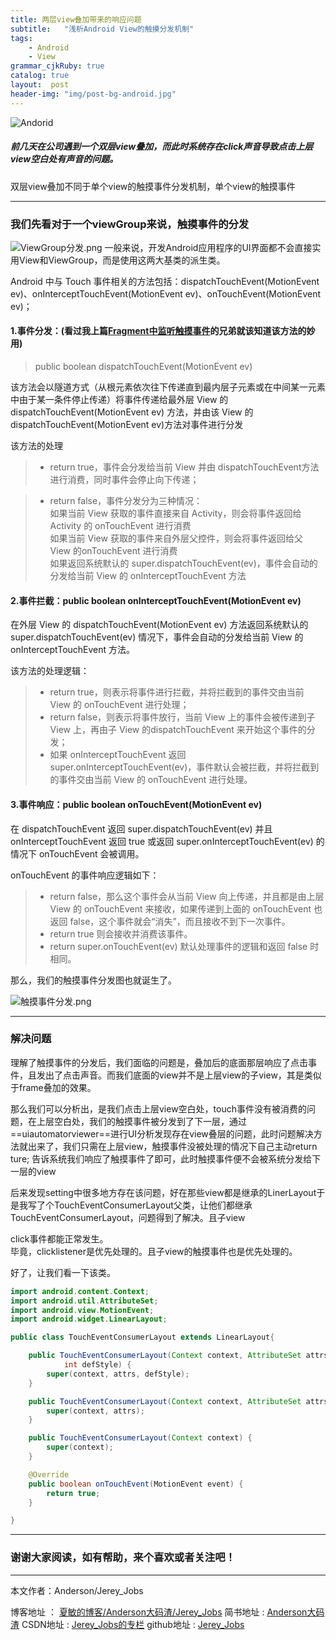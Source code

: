 ```yaml
---
title: 两层view叠加带来的响应问题
subtitle:   "浅析Android View的触摸分发机制"
tags: 
    - Android
    - View
grammar_cjkRuby: true
catalog: true
layout:  post
header-img: "img/post-bg-android.jpg"
---
```


![Andorid](http://upload-images.jianshu.io/upload_images/2305881-85292da114a12997.png?imageMogr2/auto-orient/strip%7CimageView2/2/w/1240)

##### 前几天在公司遇到一个双层view叠加，而此时系统存在click声音导致点击上层view空白处有声音的问题。


双层view叠加不同于单个view的触摸事件分发机制，单个view的触摸事件

---


### 我们先看对于一个viewGroup来说，触摸事件的分发

![ViewGroup分发.png](http://upload-images.jianshu.io/upload_images/2305881-fcf1df7eefa2b19a.png?imageMogr2/auto-orient/strip%7CimageView2/2/w/1240)
一般来说，开发Android应用程序的UI界面都不会直接实用View和ViewGroup，而是使用这两大基类的派生类。

 
Android 中与 Touch 事件相关的方法包括：dispatchTouchEvent(MotionEvent ev)、onInterceptTouchEvent(MotionEvent ev)、onTouchEvent(MotionEvent ev)；

#### 1.事件分发：(看过我上篇[Fragment中监听触摸事件](http://www.jianshu.com/p/3b20bce9bdbc)的兄弟就该知道该方法的妙用)

> public boolean dispatchTouchEvent(MotionEvent ev)

该方法会以隧道方式（从根元素依次往下传递直到最内层子元素或在中间某一元素中由于某一条件停止传递）将事件传递给最外层 View 的 dispatchTouchEvent(MotionEvent ev) 方法，并由该 View 的 dispatchTouchEvent(MotionEvent ev)方法对事件进行分发

 该方法的处理

> - return true，事件会分发给当前 View 并由 dispatchTouchEvent方法进行消费，同时事件会停止向下传递；
 
> - return false，事件分发分为三种情况：<br>
>     如果当前 View 获取的事件直接来自 Activity，则会将事件返回给 Activity 的 onTouchEvent 进行消费<br>
>     如果当前 View 获取的事件来自外层父控件，则会将事件返回给父 View 的onTouchEvent 进行消费<br>
>     如果返回系统默认的 super.dispatchTouchEvent(ev)，事件会自动的分发给当前 View 的 onInterceptTouchEvent 方法
    
#### 2.事件拦截：public boolean onInterceptTouchEvent(MotionEvent ev) 

 在外层 View 的 dispatchTouchEvent(MotionEvent ev) 方法返回系统默认的 super.dispatchTouchEvent(ev) 情况下，事件会自动的分发给当前 View 的 onInterceptTouchEvent 方法。
 
该方法的处理逻辑：<br>
>  -  return true，则表示将事件进行拦截，并将拦截到的事件交由当前 View 的 onTouchEvent 进行处理；<br>
>  - return false，则表示将事件放行，当前 View 上的事件会被传递到子 View 上，再由子 View 的dispatchTouchEvent 来开始这个事件的分发；<br>
>  - 如果 onInterceptTouchEvent 返回 super.onInterceptTouchEvent(ev)，事件默认会被拦截，并将拦截到的事件交由当前 View 的 onTouchEvent 进行处理。

#### 3.事件响应：public boolean onTouchEvent(MotionEvent ev)

在 dispatchTouchEvent 返回 super.dispatchTouchEvent(ev) 并且 onInterceptTouchEvent 返回 true 或返回 super.onInterceptTouchEvent(ev) 的情况下 onTouchEvent 会被调用。

onTouchEvent 的事件响应逻辑如下：

> - return false，那么这个事件会从当前 View 向上传递，并且都是由上层 View 的 onTouchEvent 来接收，如果传递到上面的 onTouchEvent 也返回 false，这个事件就会“消失”，而且接收不到下一次事件。
> - return true 则会接收并消费该事件。
> - return super.onTouchEvent(ev) 默认处理事件的逻辑和返回 false 时相同。

那么，我们的触摸事件分发图也就诞生了。

![触摸事件分发.png](http://upload-images.jianshu.io/upload_images/2305881-3e3ded2dfcd496bc.png?imageMogr2/auto-orient/strip%7CimageView2/2/w/1240)

---

### 解决问题

理解了触摸事件的分发后，我们面临的问题是，叠加后的底面那层响应了点击事件，且发出了点击声音。而我们底面的view并不是上层view的子view，其是类似于frame叠加的效果。

那么我们可以分析出，是我们点击上层view空白处，touch事件没有被消费的问题，在上层空白处，我们的触摸事件被分发到了下一层，通过==uiautomatorviewer==进行UI分析发现存在view叠层的问题，此时问题解决方法就出来了，我们只需在上层view，触摸事件没被处理的情况下自己主动return ture;
告诉系统我们响应了触摸事件了即可，此时触摸事件便不会被系统分发给下一层的view

后来发现setting中很多地方存在该问题，好在那些view都是继承的LinerLayout于是我写了个TouchEventConsumerLayout父类，让他们都继承TouchEventConsumerLayout，问题得到了解决。且子view

click事件都能正常发生。<br>
毕竟，clicklistener是优先处理的。且子view的触摸事件也是优先处理的。

好了，让我们看一下该类。


``` java
import android.content.Context;
import android.util.AttributeSet;
import android.view.MotionEvent;
import android.widget.LinearLayout;

public class TouchEventConsumerLayout extends LinearLayout{

    public TouchEventConsumerLayout(Context context, AttributeSet attrs,
            int defStyle) {
        super(context, attrs, defStyle);
    }

    public TouchEventConsumerLayout(Context context, AttributeSet attrs) {
        super(context, attrs);
    }

    public TouchEventConsumerLayout(Context context) {
        super(context);
    }

    @Override
    public boolean onTouchEvent(MotionEvent event) {
        return true;
    }

}
```


 ----------

### 谢谢大家阅读，如有帮助，来个喜欢或者关注吧！

 ----------
 本文作者：Anderson/Jerey_Jobs 

 博客地址   ： [夏敏的博客/Anderson大码渣/Jerey_Jobs][1] 
 简书地址   :  [Anderson大码渣][2] 
 CSDN地址   :  [Jerey_Jobs的专栏][3] 
 github地址 :  [Jerey_Jobs][4]
 


  [1]: http://jerey.cn/
  [2]: http://www.jianshu.com/users/016a5ba708a0/latest_articles
  [3]: http://blog.csdn.net/jerey_jobs
  [4]: https://github.com/Jerey-Jobs
